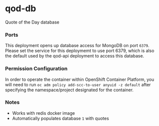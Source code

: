 # qod-db
Quote of the Day database

### Ports
This deployment opens up database access for MongoDB on port `6379`. Please set the service for this deploymemt to use port 6379, which is also the default used by the qod-api deployment to access this database.

### Permission Configuration
In order to operate the container within OpenShift Container Platform, you will need to run `oc adm policy add-scc-to-user anyuid -z default` after specifying the namespace/project designated for the container.

### Notes
* Works with redis docker image
* Automatically populates database `1` with quotes
